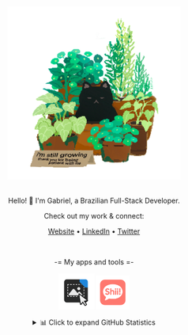 <br>

<div align="center">

<img src="cat.png" style="height: 350px">

<br>
<br>

Hello! 👋 I'm Gabriel, a Brazilian Full-Stack Developer.
<br>

Check out my work & connect:

<p>
  <a href="https://comunit-folio.web.app/" target="_blank">Website</a> • 
  <a href="https://www.linkedin.com/in/gabriel-nascimento-gama-5b0b30185/" target="_blank">LinkedIn</a> •
  <a href="[YOUR_TWITTER_LINK_HERE]" target="_blank">Twitter</a>
</p>

<br>

-= My apps and tools =-

<p align="center">
  <a href="https://github.com/GabrielBaiano/Banered/tree/main" target="_blank"><img src="https://raw.githubusercontent.com/GabrielBaiano/Banered/main/src/assets/icon.png" alt="Banered Showcase" width="73"/></a>
  <a href="https://github.com/GabrielBaiano/shii-study-assistant" target="_blank"><img src="shii_icon_256x256.png" alt="StealthAPP Showcase" width="68"/></a>

</p>
<details>
<summary>📊 Click to expand GitHub Statistics</summary>

<div align="center">

<img src="https://github-readme-stats.vercel.app/api?username=GabrielBaiano&show_icons=true&theme=tokyonight&hide_border=true&count_private=true" alt="GitHub Stats" width="400"/>

<img src="https://github-readme-streak-stats.herokuapp.com/?user=GabrielBaiano&theme=tokyonight&hide_border=true" alt="GitHub Streak" width="400"/>

<img src="https://github-readme-stats.vercel.app/api/top-langs/?username=GabrielBaiano&layout=compact&theme=tokyonight&hide_border=true&langs_count=8" alt="Top Languages" width="400"/>

</div>

</details>

</div>
